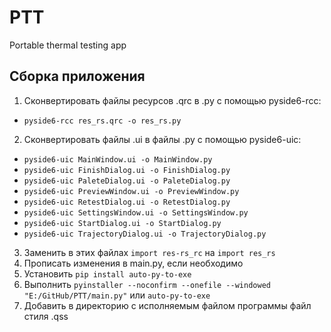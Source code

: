 # PTT
Portable thermal testing app

## Сборка приложения
1. Сконвертировать файлы ресурсов .qrc в .py с помощью pyside6-rcc:
- `pyside6-rcc res_rs.qrc -o res_rs.py`   
2. Сконвертировать файлы .ui в файлы .py c помощью pyside6-uic:
- `pyside6-uic MainWindow.ui -o MainWindow.py`
- `pyside6-uic FinishDialog.ui -o FinishDialog.py`
- `pyside6-uic PaleteDialog.ui -o PaleteDialog.py`
- `pyside6-uic PreviewWindow.ui -o PreviewWindow.py`
- `pyside6-uic RetestDialog.ui -o RetestDialog.py`
- `pyside6-uic SettingsWindow.ui -o SettingsWindow.py`
- `pyside6-uic StartDialog.ui -o StartDialog.py`
- `pyside6-uic TrajectoryDialog.ui -o TrajectoryDialog.py`
3. Заменить в этих файлах `import res-rs_rc` на `import res_rs`
4. Прописать изменения в main.py, если необходимо
5. Установить `pip install auto-py-to-exe`
6. Выполнить `pyinstaller --noconfirm --onefile --windowed "E:/GitHub/PTT/main.py"`
   или 
   `auto-py-to-exe` 
7. Добавить в директорию с исполняемым файлом программы файл стиля .qss